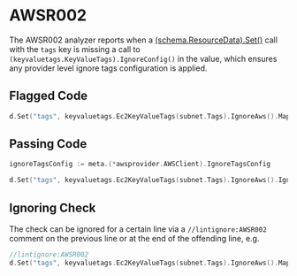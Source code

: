 # AWSR002

The AWSR002 analyzer reports when a [(schema.ResourceData).Set()](https://pkg.go.dev/github.com/hashicorp/terraform-plugin-sdk/v2/helper/schema?tab=doc#ResourceData.Set) call with the `tags` key is missing a call to `(keyvaluetags.KeyValueTags).IgnoreConfig()` in the value, which ensures any provider level ignore tags configuration is applied.

## Flagged Code

```go
d.Set("tags", keyvaluetags.Ec2KeyValueTags(subnet.Tags).IgnoreAws().Map())
```

## Passing Code

```go
ignoreTagsConfig := meta.(*awsprovider.AWSClient).IgnoreTagsConfig

d.Set("tags", keyvaluetags.Ec2KeyValueTags(subnet.Tags).IgnoreAws().IgnoreConfig(ignoreTagsConfig).Map())
```

## Ignoring Check

The check can be ignored for a certain line via a `//lintignore:AWSR002` comment on the previous line or at the end of the offending line, e.g.

```go
//lintignore:AWSR002
d.Set("tags", keyvaluetags.Ec2KeyValueTags(subnet.Tags).IgnoreAws().Map())
```
